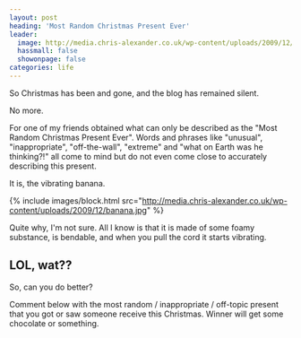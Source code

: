 ```yaml
---
layout: post
heading: 'Most Random Christmas Present Ever'
leader:
  image: http://media.chris-alexander.co.uk/wp-content/uploads/2009/12/banana.jpg
  hassmall: false
  showonpage: false
categories: life
---
```


So Christmas has been and gone, and the blog has remained silent.

No more.

For one of my friends obtained what can only be described as the "Most Random Christmas Present Ever". Words and phrases like "unusual", "inappropriate", "off-the-wall", "extreme" and "what on Earth was he thinking?!" all come to mind but do not even come close to accurately describing this present.

It is, the vibrating banana.

{% include images/block.html src="http://media.chris-alexander.co.uk/wp-content/uploads/2009/12/banana.jpg" %}

Quite why, I'm not sure. All I know is that it is made of some foamy substance, is bendable, and when you pull the cord it starts vibrating.

## LOL, wat??

So, can you do better?

Comment below with the most random / inappropriate / off-topic present that you got or saw someone receive this Christmas. Winner will get some chocolate or something.
